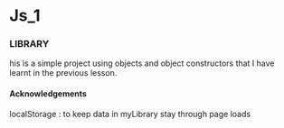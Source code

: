# Js_1

### LIBRARY

his is a simple project using objects and object constructors that I have learnt in the previous lesson.

#### Acknowledgements

localStorage : to keep data in myLibrary stay through page loads
